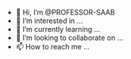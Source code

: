 - 👋 Hi, I’m @PROFESSOR-SAAB
- 👀 I’m interested in ...
- 🌱 I’m currently learning ...
- 💞️ I’m looking to collaborate on ...
- 📫 How to reach me ...

<!---
PROFESSOR-SAAB/PROFESSOR-SAAB is a ✨ special ✨ repository because its `README.md` (this file) appears on your GitHub profile.
You can click the Preview link to take a look at your changes.
--->
